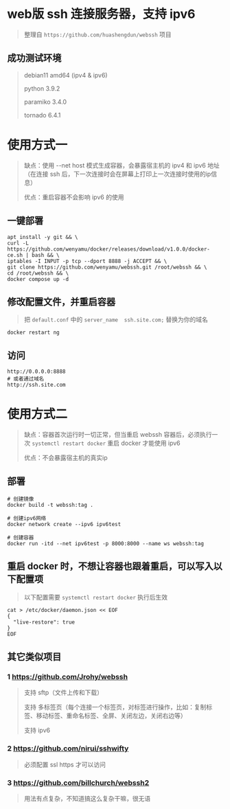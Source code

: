 # web版 ssh 连接服务器，支持 ipv6
> 整理自 `https://github.com/huashengdun/webssh` 项目

## 成功测试环境
> debian11 amd64 (ipv4 & ipv6)
> 
> python 3.9.2
> 
> paramiko 3.4.0
> 
> tornado 6.4.1

# 使用方式一
> 缺点：使用 --net host 模式生成容器，会暴露宿主机的 ipv4 和 ipv6 地址（在连接 ssh 后，下一次连接时会在屏幕上打印上一次连接时使用的ip信息）
>
> 优点：重启容器不会影响 ipv6 的使用

## 一键部署
```
apt install -y git && \
curl -L https://github.com/wenyamu/docker/releases/download/v1.0.0/docker-ce.sh | bash && \
iptables -I INPUT -p tcp --dport 8888 -j ACCEPT && \
git clone https://github.com/wenyamu/webssh.git /root/webssh && \
cd /root/webssh && \
docker compose up -d
```
## 修改配置文件，并重启容器
> 把 `default.conf` 中的 `server_name  ssh.site.com;` 替换为你的域名
```
docker restart ng
```

## 访问
```
http://0.0.0.0:8888
# 或者通过域名
http://ssh.site.com
```
# 使用方式二
> 缺点：容器首次运行时一切正常，但当重启 webssh 容器后，必须执行一次 `systemctl restart docker` 重启 docker 才能使用 ipv6
>
> 优点：不会暴露宿主机的真实ip

## 部署
```
# 创建镜像
docker build -t webssh:tag .

# 创建ipv6网络
docker network create --ipv6 ipv6test

# 创建容器
docker run -itd --net ipv6test -p 8000:8000 --name ws webssh:tag
```
## 重启 docker 时，不想让容器也跟着重启，可以写入以下配置项
> 以下配置需要 `systemctl restart docker` 执行后生效
```
cat > /etc/docker/daemon.json << EOF
{
  "live-restore": true
}
EOF
```

## 其它类似项目
### 1 https://github.com/Jrohy/webssh
> 支持 sftp（文件上传和下载）
> 
> 支持 多标签页（每个连接一个标签页，对标签进行操作，比如：复制标签、移动标签、重命名标签、全屏、关闭左边，关闭右边等）
> 
> 支持 ipv6
>
### 2 https://github.com/nirui/sshwifty
> 必须配置 ssl https 才可以访问
### 3 https://github.com/billchurch/webssh2
> 用法有点复杂，不知道搞这么复杂干嘛，很无语
